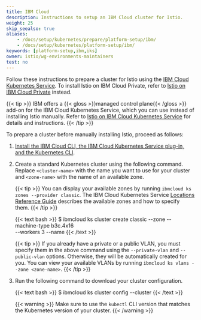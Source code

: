```yaml
---
title: IBM Cloud
description: Instructions to setup an IBM Cloud cluster for Istio.
weight: 25
skip_seealso: true
aliases:
    - /docs/setup/kubernetes/prepare/platform-setup/ibm/
    - /docs/setup/kubernetes/platform-setup/ibm/
keywords: [platform-setup,ibm,iks]
owner: istio/wg-environments-maintainers
test: no
---
```


Follow these instructions to prepare a cluster for Istio using the
[IBM Cloud Kubernetes Service](https://cloud.ibm.com/docs/containers?topic=containers-getting-started).
To install Istio on IBM Cloud Private, refer to
[Istio on IBM Cloud Private](https://www.ibm.com/support/knowledgecenter/en/SSBS6K_3.2.1/manage_cluster/istio.html)
instead.

{{< tip >}}
IBM offers a {{< gloss >}}managed control plane{{< /gloss >}} add-on for the IBM Cloud Kubernetes Service,
which you can use instead of installing Istio manually.
Refer to [Istio on IBM Cloud Kubernetes Service](https://cloud.ibm.com/docs/containers?topic=containers-istio)
for details and instructions.
{{< /tip >}}

To prepare a cluster before manually installing Istio, proceed as follows:

1.  [Install the IBM Cloud CLI, the IBM Cloud Kubernetes Service plug-in, and the Kubernetes CLI](https://cloud.ibm.com/docs/containers?topic=containers-cs_cli_install).

1.  Create a standard Kubernetes cluster using the following command.
    Replace `<cluster-name>` with the name you want to use for your cluster and `<zone-name>` with the name of an
    available zone.

    {{< tip >}}
    You can display your available zones by running `ibmcloud ks zones --provider classic`.
    The IBM Cloud Kubernetes Service [Locations Reference Guide](https://cloud.ibm.com/docs/containers?topic=containers-regions-and-zones)
    describes the available zones and how to specify them.
    {{< /tip >}}

    {{< text bash >}}
    $ ibmcloud ks cluster create classic --zone <zone-name> --machine-type b3c.4x16 \
      --workers 3 --name <cluster-name>
    {{< /text >}}

    {{< tip >}}
    If you already have a private or a public VLAN, you must specify them in the above command
    using the `--private-vlan` and `--public-vlan` options. Otherwise, they will be automatically created for you.
    You can view your available VLANs by running `ibmcloud ks vlans --zone <zone-name>`.
    {{< /tip >}}

1.  Run the following command to download your cluster configuration.

    {{< text bash >}}
    $ ibmcloud ks cluster config --cluster <cluster-name>
    {{< /text >}}

    {{< warning >}}
    Make sure to use the `kubectl` CLI version that matches the Kubernetes version of your cluster.
    {{< /warning >}}
